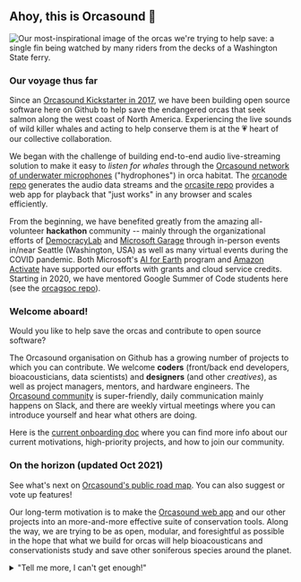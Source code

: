 ## Ahoy, this is Orcasound 👋

<img alt="Our most-inspirational image of the orcas we're trying to help save: a single fin being watched by many riders from the decks of a Washington State ferry." src="https://user-images.githubusercontent.com/14044595/138359353-7ed3b581-613f-40f4-98ea-eacb91c5b04b.png">

### Our voyage thus far

Since an [Orcasound Kickstarter in 2017](https://www.kickstarter.com/projects/sveirs/orcasound-listen-for-whales), we have been building open source software here on Github to help save the endangered orcas that seek salmon along the west coast of North America. Experiencing the live sounds of wild killer whales and acting to help conserve them is at the 💗 heart of our collective collaboration.

We began with the challenge of building end-to-end audio live-streaming solution to make it easy to *listen for whales* through the [Orcasound network of underwater microphones](https://orcasound.net) ("hydrophones") in orca habitat. The [orcanode repo](https://github.com/orcasound/orcanode) generates the audio data streams and the [orcasite repo](https://github.com/orcasound/orcasite) provides a web app for playback that "just works" in any browser and scales efficiently. 

From the beginning, we have benefited greatly from the amazing all-volunteer **hackathon** community -- mainly through the organizational efforts of [DemocracyLab](https://www.democracylab.org/projects/81) and [Microsoft Garage](https://www.microsoft.com/en-us/garage/) through in-person events in/near Seattle (Washington, USA) as well as many virtual events during the COVID pandemic. Both Microsoft's [AI for Earth](https://www.microsoft.com/en-us/ai/ai-for-earth) program and [Amazon Activate](https://aws.amazon.com/activate/) have supported our efforts with grants and cloud service credits. Starting in 2020, we have mentored Google Summer of Code students here (see the [orcagsoc repo](https://github.com/orcasound/orcagsoc)). 

### Welcome aboard!

Would you like to help save the orcas and contribute to open source software? 

The Orcasound organisation on Github has a growing number of projects to which you can contribute. We welcome **coders** (front/back end developers, bioacousticians, data scientists) and **designers** (and other *creatives*), as well as project managers, mentors, and hardware engineers. The [Orcasound community](https://www.orcasound.net/hacker-hall-of-fame/) is super-friendly, daily communication mainly happens on Slack, and there are weekly virtual meetings where you can introduce yourself and hear what others are doing. 

Here is the [current onboarding doc](https://docs.google.com/document/d/1Pjh5juthsG0sv7hYCtwgeXgNSlkmIt0p0bw17Y4VXco/edit#heading=h.qybrobkq5dm5) where you can find more info about our current motivations, high-priority projects, and how to join our community.

### On the horizon (updated Oct 2021) 

See what's next on [Orcasound's public road map](https://trello.com/b/wBg0qhss/orcasound-roadmap). You can also suggest or vote up features!

Our long-term motivation is to make the [Orcasound web app](https://live.orcasound.net/) and our other projects into an more-and-more effective suite of conservation tools. Along the way, we are trying to be as open, modular, and foresightful as possible in the hope that what we build for orcas will help bioacousticans and conservationists study and save other soniferous species around the planet.

<details> 
	<summary>"Tell me more, I can't get enough!"</summary>
	<br>
	<ul>
		<li> If you're interested in machine learning you can <a href="https://github.com/orcasound/orcadata/wiki">access Orcasound's open data</a> and <a href="https://ai4orcas.net/portfolio/">peruse deployed project summaries at ai4orcas.net</a>
		<li> If you're a prospective Google Summer of Code student, don't miss <a href="https://www.orcasound.net/portfolio/google-summer-of-code-open-source-software-for-students-orcas/">Orcasound's GSoC project page</a> and <a href="https://github.com/orcasound/orcagsoc/blob/master/OPEN-SOURCE-best-practice+tips.md">open source advice from Orcasound's past GSoC students</a>!
	</ul>

---

<sub>🤫 Psst! You can create your own [organization README](https://docs.github.com/en/organizations/collaborating-with-groups-in-organizations/customizing-your-organizations-profile).</sub>

</details>
